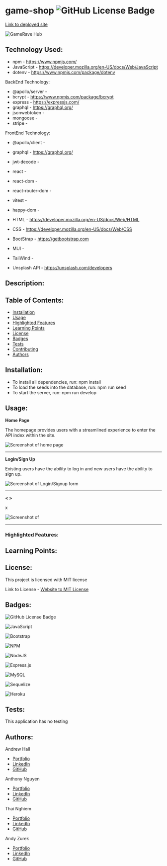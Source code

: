 # game-shop ![GitHub License Badge](https://img.shields.io/badge/License-MIT-yellow)

[Link to deployed site](#)

![GameRave Hub](./public/image/Screenshot-GetStarted.png)

## Technology Used:
 * npm - https://www.npmjs.com/
 * JavaScript -  https://developer.mozilla.org/en-US/docs/Web/JavaScript 
 * dotenv - https://www.npmjs.com/package/dotenv

 BackEnd Technology:
 * @apollo/server - 
 * bcrypt - https://www.npmjs.com/package/bcrypt
 * express - https://expressjs.com/
 * graphql - https://graphql.org/
 * jsonwebtoken -
 * mongoose -
 * stripe -

 FrontEnd Technology:

 * @apollo/client -
 * graphql - https://graphql.org/
 * jwt-decode -
 * react -
 * react-dom -
 * react-router-dom -
 * vitest -
 * happy-dom -
 * HTML - https://developer.mozilla.org/en-US/docs/Web/HTML
 * CSS - https://developer.mozilla.org/en-US/docs/Web/CSS
 * BootStrap - https://getbootstrap.com
 * MUI -
 * TailWind -

 * Unsplash API - https://unsplash.com/developers

 ## Description:


 ## Table of Contents:
  
   * [Installation](#installation)
   * [Usage](#usage)
   * [Highlighted Features](#highlighted-features)
   * [Learning Points](#learning-points)
   * [License](#license)
   * [Badges](#badges)
   * [Tests](#tests)
   * [Contributing](#contributing)
   * [Authors](#authors)

## Installation:
  
* To install all dependencies, run: npm install
* To load the seeds into the database, run: npm run seed 
* To start the server, run: npm run develop

## Usage:

**Home Page**

The homepage provides users with a streamlined experience to enter the API index within the site.

![Screenshot of home page](./public/image/Screenshot-GetStarted.png)

---

**Login/Sign Up**

Existing users have the ability to log in and new users have the ability to sign up. 

![Screenshot of Login/Signup form](#)


---

**<  >**

x

![Screenshot of ](./public/image/)

---





### Highlighted Features:



## Learning Points:


## License:

 This project is licensed with MIT license

 Link to License - [Website to MIT License]((https://opensource.org/license/mit))

 ## Badges:

 ![GitHub License Badge](https://img.shields.io/badge/License-MIT-yellow)

 ![JavaScript](https://img.shields.io/badge/javascript-%23323330.svg?style=for-the-badge&logo=javascript&logoColor=%23F7DF1E)

 ![Bootstrap](https://img.shields.io/badge/bootstrap-%238511FA.svg?style=for-the-badge&logo=bootstrap&logoColor=white)

 ![NPM](https://img.shields.io/badge/NPM-%23CB3837.svg?style=for-the-badge&logo=npm&logoColor=white)

 ![NodeJS](https://img.shields.io/badge/node.js-6DA55F?style=for-the-badge&logo=node.js&logoColor=white)

 ![Express.js](https://img.shields.io/badge/express.js-%23404d59.svg?style=for-the-badge&logo=express&logoColor=%2361DAFB)

 ![MySQL](https://img.shields.io/badge/mysql-%2300f.svg?style=for-the-badge&logo=mysql&logoColor=white)

 ![Sequelize](https://img.shields.io/badge/Sequelize-52B0E7?style=for-the-badge&logo=Sequelize&logoColor=white)

 ![Heroku](https://img.shields.io/badge/heroku-%23430098.svg?style=for-the-badge&logo=heroku&logoColor=white)

 ## Tests:
 
 This application has no testing
 
 ## Authors:

 Andrew Hall

 - [Portfolio](#)
 - [LinkedIn](#)
 - [GitHub](#)

 Anthony Nguyen

 - [Portfolio](#)
 - [LinkedIn](#)
 - [GitHub](#)

 Thai Nghiem

 - [Portfolio](#)
 - [LinkedIn](https://www.linkedin.com/in/thai-nghiem-319292267/)
 - [GitHub](https://github.com/Truecoding4life)

 Andy Zurek

 - [Portfolio](https://clinquant-sundae-c9bd6e.netlify.app/)
 - [LinkedIn](https://www.linkedin.com/in/andy-zurek-374bb9291/)
 - [GitHub](https://github.com/AZurek17)
